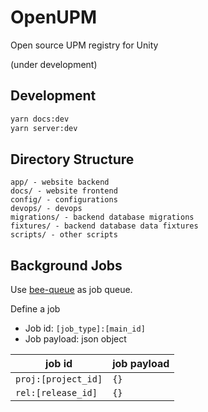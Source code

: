 # OpenUPM

Open source UPM registry for Unity

(under development)

## Development

```bash
yarn docs:dev
yarn server:dev
```

## Directory Structure

```
app/ - website backend
docs/ - website frontend
config/ - configurations
devops/ - devops
migrations/ - backend database migrations
fixtures/ - backend database data fixtures
scripts/ - other scripts
```

## Background Jobs

Use [bee-queue](https://github.com/bee-queue/bee-queue) as job queue.

Define a job
- Job id: `[job_type]:[main_id]`
- Job payload: json object

| job id              | job payload |
|---------------------|-------------|
| `proj:[project_id]` | `{}`        |
| `rel:[release_id]`  | `{}`        |

